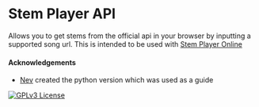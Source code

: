 
# Stem Player API

Allows you to get stems from the official api in your browser by inputting a supported song url.
This is intended to be used with [Stem Player Online](https://github.com/lukew3/stemPlayerOnline)  

#### Acknowledgements

 - [Nev](https://github.com/0xNev/StemPlayerAPI) created the python version which was used as a guide



[![GPLv3 License](https://img.shields.io/badge/License-GPL%20v3-yellow.svg)](https://opensource.org/licenses/)


